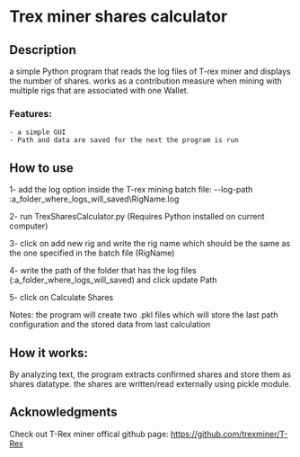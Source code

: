 # Trex miner shares calculator
## Description
 a simple Python program that reads the log files of T-rex miner and displays the number of shares. works as a contribution measure when mining with multiple rigs that are associated with one Wallet.
 
### Features:
 
	- a simple GUI	
	- Path and data are saved for the next the program is run
	
## How to use

 1- add the log option inside the T-rex mining batch file: --log-path :a_folder_where_logs_will_saved\RigName.log
 
 2- run TrexSharesCalculator.py (Requires Python installed on current computer)
 
 3- click on add new rig and write the rig name which should be the same as the one specified in the batch file (RigName)
 
 4- write the path of the folder that has the log files (:a_folder_where_logs_will_saved) and click update Path
 
 5- click on Calculate Shares
 
 Notes: the program will create two .pkl files which will store the last path configuration and the stored data from last calculation

## How it works:

 By analyzing text, the program extracts confirmed shares and store them as shares datatype. the shares are written/read externally using pickle module.

## Acknowledgments

 Check out T-Rex miner offical github page: https://github.com/trexminer/T-Rex

